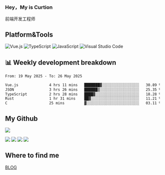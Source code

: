 ### Hey，My is Curtion
前端开发工程师
## Platform&Tools

![Vue.js](https://img.shields.io/badge/-Vue.js-4FC08D?style=flat-square&logo=Vue.js&logoColor=white)
![TypeScript](https://img.shields.io/badge/-TypeScript-007ACC?style=flat-square&logo=typescript&logoColor=white)
![JavaScript](https://img.shields.io/badge/-JavaScript-F7DF1E?style=flat-square&logo=javascript&logoColor=black)
![Visual Studio Code](https://img.shields.io/badge/-VSCode-007ACC?style=flat-square&logo=Visual-Studio-Code&logoColor=white)

## 📊 Weekly development breakdown

<!--START_SECTION:waka-->

```txt
From: 19 May 2025 - To: 26 May 2025

Vue.js              4 hrs 11 mins   ███████▓░░░░░░░░░░░░░░░░░   30.89 %
JSON                3 hrs 26 mins   ██████▒░░░░░░░░░░░░░░░░░░   25.35 %
TypeScript          2 hrs 28 mins   ████▓░░░░░░░░░░░░░░░░░░░░   18.28 %
Rust                1 hr 31 mins    ██▓░░░░░░░░░░░░░░░░░░░░░░   11.21 %
C                   25 mins         ▓░░░░░░░░░░░░░░░░░░░░░░░░   03.11 %
```

<!--END_SECTION:waka-->

## My Github

![](http://github-profile-summary-cards.vercel.app/api/cards/profile-details?username=curtion&theme=nord_bright)

![](http://github-profile-summary-cards.vercel.app/api/cards/stats?username=curtion&theme=nord_bright)
![](http://github-profile-summary-cards.vercel.app/api/cards/productive-time?username=curtion&theme=nord_bright&utcOffset=8)
![](http://github-profile-summary-cards.vercel.app/api/cards/repos-per-language?username=curtion&theme=nord_bright)
![](http://github-profile-summary-cards.vercel.app/api/cards/most-commit-language?username=curtion&theme=nord_bright)

## Where to find me

[BLOG](https://blog.3gxk.net)
